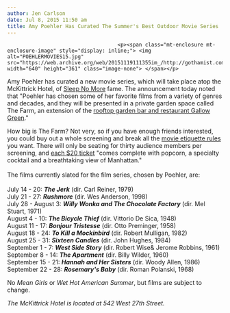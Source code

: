 ```yaml
---
author: Jen Carlson
date: Jul 8, 2015 11:50 am
title: Amy Poehler Has Curated The Summer's Best Outdoor Movie Series
---
```


	
										<p><span class="mt-enclosure mt-enclosure-image" style="display: inline;"> <img alt="POEHLERMOVIES15.jpg" src="https://web.archive.org/web/20151119111355im_/http://gothamist.com/attachments/arts_jen/POEHLERMOVIES15.jpg" width="640" height="361" class="image-none"> </span></p>

<p>Amy Poehler has curated a new movie series, which will take place atop the McKittrick Hotel, of <a href="https://web.archive.org/web/20151119111355/http://gothamist.com/tags/sleepnomore">Sleep No More</a> fame. The announcement today noted that &quot;Poehler has chosen some of her favorite films from a variety of genres and decades, and they will be presented in a private garden space called The Farm, an extension of the <a href="https://web.archive.org/web/20151119111355/http://gothamist.com/2015/04/23/best_roof_bars_nyc.php">rooftop garden bar and restaurant Gallow Green</a>.&quot; </p>

<p>How big is The Farm? Not very, so if you have enough friends interested, you could buy out a whole screening and break all the <a href="https://web.archive.org/web/20151119111355/http://gothamist.com/2014/11/05/movie_theater_etiquette_posters_fro.php">movie etiquette rules</a> you want. There will only be seating for thirty audience members per screening, and <a href="https://web.archive.org/web/20151119111355/http://events.mckittrickhotel.com/summerfilm/">each $20 ticket</a> &quot;comes complete with popcorn, a specialty cocktail and a breathtaking view of Manhattan.&quot; <br>
 <br>
The films currently slated for the film series, chosen by Poehler, are:<br>
 <br>
July 14 - 20: <em><strong>The Jerk</strong></em> (dir. Carl Reiner, 1979)  <br>
July 21 - 27: <em><strong>Rushmore</strong></em> (dir. Wes Anderson, 1998) <br>
July 28 - August 3: <em><strong>Willy Wonka and The Chocolate Factory</strong></em> (dir. Mel Stuart, 1971)<br>
August 4 - 10: <em><strong>The Bicycle Thief</strong></em> (dir. Vittorio De Sica, 1948)<br>
August 11 - 17: <em><strong>Bonjour Tristesse</strong></em> (dir. Otto Preminger, 1958) <br>
August 18 - 24: <em><strong>To Kill a Mockinbird</strong></em> (dir. Robert Mulligan, 1982)<br>
August 25 - 31: <em><strong>Sixteen Candles</strong></em> (dir. John Hughes, 1984) <br>
September 1 - 7: <em><strong>West Side Story</strong></em> (dir. Robert Wise&amp; Jerome Robbins, 1961) <br>
September 8 - 14: <em><strong>The Apartment</strong></em> (dir. Billy Wilder, 1960) <br>
September 15 - 21: <em><strong>Hannah and Her Sisters</strong></em> (dir. Woody Allen, 1986) <br>
September 22 - 28: <em><strong>Rosemary&apos;s Baby</strong></em> (dir. Roman Polanski, 1968) </p>

<p>No <em>Mean Girls</em> or <em>Wet Hot American Summer</em>, but films are subject to change.</p>

<p><em>The McKittrick Hotel is located at 542 West 27th Street.</em></p>					
										
									
				